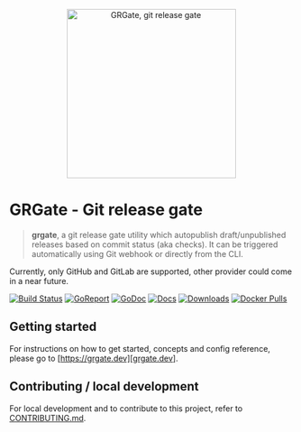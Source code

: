 <p align=center><img src="https://github.com/fikaworks/grgate/raw/main/.github/grgate-logo-300x300.png" alt="GRGate, git release gate" width="300" height="300"></p>

GRGate - Git release gate
=========================

> **grgate**, a git release gate utility which autopublish draft/unpublished
releases based on commit status (aka checks). It can be triggered automatically
using Git webhook or directly from the CLI.

Currently, only GitHub and GitLab are supported, other provider could come in a
near future.

[![Build Status](https://github.com/fikaworks/grgate/workflows/build/badge.svg)](https://github.com/fikaworks/grgate/actions?query=workflows%3ACbuild)
[![GoReport](https://goreportcard.com/badge/github.com/fikaworks/grgate)](https://goreportcard.com/report/github.com/fikaworks/grgate)
[![GoDoc](https://pkg.go.dev/badge/github.com/fikaworks/grgate)](https://pkg.go.dev/github.com/fikaworks/grgate)
[![Docs](https://readthedocs.org/projects/docs/badge/?version=latest)](https://grgate.dev)
[![Downloads](https://img.shields.io/github/downloads/fikaworks/grgate/total.svg)](https://github.com/fikaworks/grgate/releases)
[![Docker Pulls](https://img.shields.io/docker/pulls/fikaworks/grgate.svg)](https://hub.docker.com/r/fikaworks/grgate/tags)

## Getting started

For instructions on how to get started, concepts and config reference, please
go to [https://grgate.dev][grgate.dev].

## Contributing / local development

For local development and to contribute to this project, refer to
[CONTRIBUTING.md][contributing].

<!-- page links -->
[contributing]: ./CONTRIBUTING.md
[grgate.dev]: https://grgate.dev
